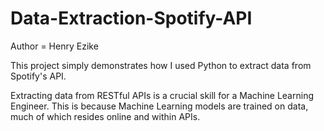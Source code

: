 # Data-Extraction-Spotify-API

Author = Henry Ezike

This project simply demonstrates how I used Python to extract data from Spotify's API.

Extracting data from RESTful APIs is a crucial skill for a Machine Learning Engineer. This is because Machine Learning models are trained on data, much of which resides online and within APIs.
